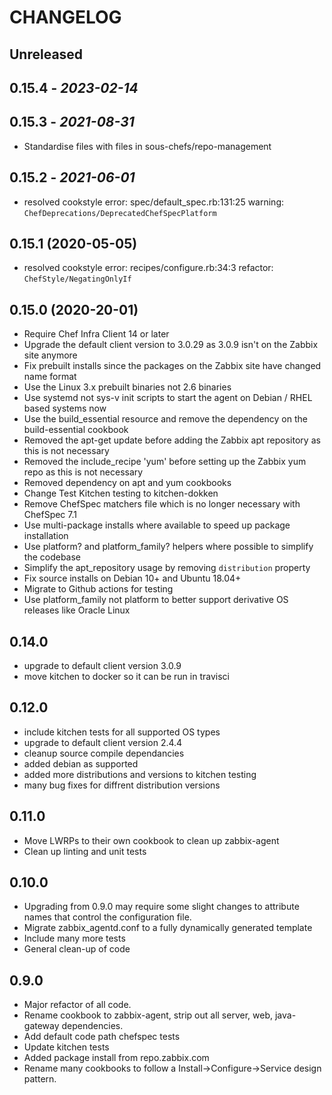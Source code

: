 # CHANGELOG

## Unreleased

## 0.15.4 - *2023-02-14*

## 0.15.3 - *2021-08-31*

- Standardise files with files in sous-chefs/repo-management

## 0.15.2 - *2021-06-01*

- resolved cookstyle error: spec/default_spec.rb:131:25 warning: `ChefDeprecations/DeprecatedChefSpecPlatform`

## 0.15.1 (2020-05-05)

- resolved cookstyle error: recipes/configure.rb:34:3 refactor: `ChefStyle/NegatingOnlyIf`

## 0.15.0 (2020-20-01)

- Require Chef Infra Client 14 or later
- Upgrade the default client version to 3.0.29 as 3.0.9 isn't on the Zabbix site anymore
- Fix prebuilt installs since the packages on the Zabbix site have changed name format
- Use the Linux 3.x prebuilt binaries not 2.6 binaries
- Use systemd not sys-v init scripts to start the agent on Debian / RHEL based systems now
- Use the build_essential resource and remove the dependency on the build-essential cookbook
- Removed the apt-get update before adding the Zabbix apt repository as this is not necessary
- Removed the include_recipe 'yum' before setting up the Zabbix yum repo as this is not necessary
- Removed dependency on apt and yum cookbooks
- Change Test Kitchen testing to kitchen-dokken
- Remove ChefSpec matchers file which is no longer necessary with ChefSpec 7.1
- Use multi-package installs where available to speed up package installation
- Use platform? and platform_family? helpers where possible to simplify the codebase
- Simplify the apt_repository usage by removing `distribution` property
- Fix source installs on Debian 10+ and Ubuntu 18.04+
- Migrate to Github actions for testing
- Use platform_family not platform to better support derivative OS releases like Oracle Linux

## 0.14.0

- upgrade to default client version 3.0.9
- move kitchen to docker so it can be run in travisci

## 0.12.0

- include kitchen tests for all supported OS types
- upgrade to default client version 2.4.4
- cleanup source compile dependancies
- added debian as supported
- added more distributions and versions to kitchen testing
- many bug fixes for diffrent distribution versions

## 0.11.0

- Move LWRPs to their own cookbook to clean up zabbix-agent
- Clean up linting and unit tests

## 0.10.0

- Upgrading from 0.9.0 may require some slight changes to attribute names that control the configuration file.
- Migrate zabbix_agentd.conf to a fully dynamically generated template
- Include many more tests
- General clean-up of code

## 0.9.0

- Major refactor of all code.
- Rename cookbook to zabbix-agent, strip out all server, web, java-gateway dependencies.
- Add default code path chefspec tests
- Update kitchen tests
- Added package install from repo.zabbix.com
- Rename many cookbooks to follow a Install->Configure->Service design pattern.
